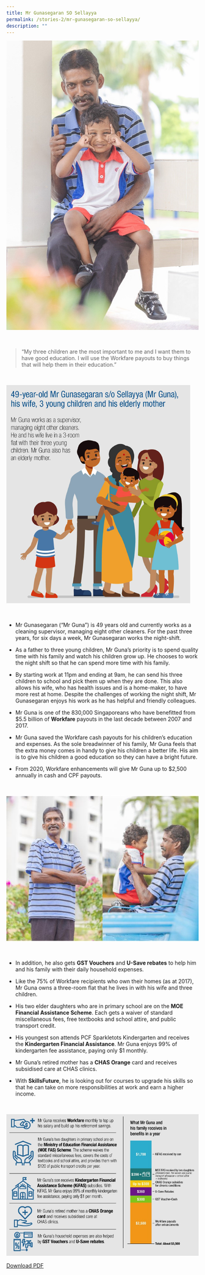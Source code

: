 ```yaml
---
title: Mr Gunasegaran SO Sellayya
permalink: /stories-2/mr-gunasegaran-so-sellayya/
description: ""
---
```


![Gunasegaran Sellayya](/images/WIS%20Stories/STORIES1.jpg)

<br>

> “My three children are the most important to me and I want them to have good education. I will use the Workfare payouts to buy things that will help them in their education.”

<br>

![49 Yr Old](/images/WIS%20Stories/STORIES2.png)

<br>

*   Mr Gunasegaran (“Mr Guna”) is 49 years old and currently works as a cleaning supervisor, managing eight other cleaners. For the past three years, for six days a week, Mr Gunasegaran works the night-shift.
  
*   As a father to three young children, Mr Guna’s priority is to spend quality time with his family and watch his children grow up. He chooses to work the night shift so that he can spend more time with his family.
  
*   By starting work at 11pm and ending at 9am, he can send his three children to school and pick them up when they are done. This also allows his wife, who has health issues and is a home-maker, to have more rest at home. Despite the challenges of working the night shift, Mr Gunasegaran enjoys his work as he has helpful and friendly colleagues.
  
*   Mr Guna is one of the 830,000 Singaporeans who have benefitted from $5.5 billion of **Workfare** payouts in the last decade between 2007 and 2017.
  
*   Mr Guna saved the Workfare cash payouts for his children’s education and expenses. As the sole breadwinner of his family, Mr Guna feels that the extra money comes in handy to give his children a better life. His aim is to give his children a good education so they can have a bright future.
  
*   From 2020, Workfare enhancements will give Mr Guna up to $2,500 annually in cash and CPF payouts.

<br>

![Gunasegaran Sellayya](/images/WIS%20Stories/STORIES3.jpg)

<br>

*   In addition, he also gets **GST Vouchers** and **U-Save rebates** to help him and his family with their daily household expenses.
  
*   Like the 75% of Workfare recipients who own their homes (as at 2017), Mr Guna owns a three-room flat that he lives in with his wife and three children.
  
*   His two elder daughters who are in primary school are on the **MOE Financial Assistance Scheme**. Each gets a waiver of standard miscellaneous fees, free textbooks and school attire, and public transport credit.
  
*   His youngest son attends PCF Sparkletots Kindergarten and receives the **Kindergarten Financial Assistance**. Mr Guna enjoys 99% of kindergarten fee assistance, paying only $1 monthly.
  
*   Mr Guna’s retired mother has a **CHAS Orange** card and receives subsidised care at CHAS clinics.
  
*   With **SkillsFuture**, he is looking out for courses to upgrade his skills so that he can take on more responsibilities at work and earn a higher income.

<br>

![Skill Future](/images/WIS%20Stories/STORIES4.jpg)

[Download PDF](/files/Stories%20-%20Mr%20Gunasegaran.pdf)